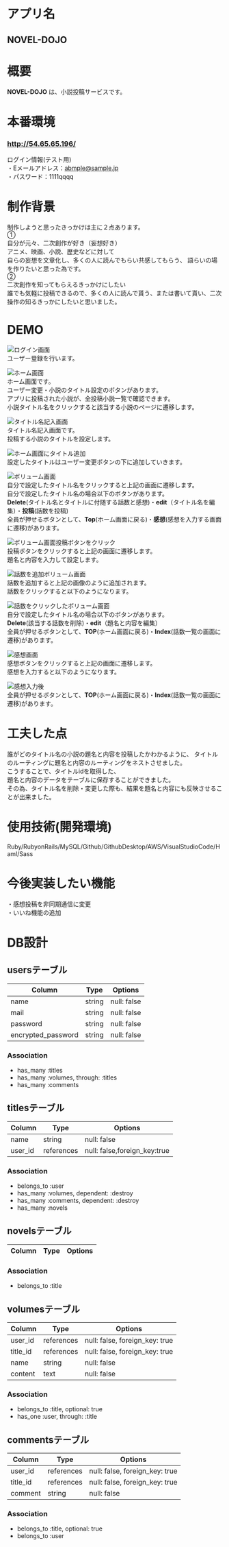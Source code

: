 # アプリ名  
## NOVEL-DOJO  

# 概要  
**NOVEL-DOJO** は、小説投稿サービスです。  

# 本番環境  
### **http://54.65.65.196/**  

ログイン情報(テスト用)  
  ・Eメールアドレス：abmple@sample.jp  
  ・パスワード：1111qqqq  

# 制作背景  
制作しようと思ったきっかけは主に２点あります。  
①  
自分が元々、二次創作が好き（妄想好き）  
アニメ、映画、小説、歴史などに対して  
自らの妄想を文章化し、多くの人に読んでもらい共感してもらう、
語らいの場を作りたいと思った為です。  
②  
二次創作を知ってもらえるきっかけにしたい  
誰でも気軽に投稿できるので、多くの人に読んで貰う、または書いて貰い、二次操作の知るきっかにしたいと思いました。  

# DEMO  
![ログイン画面](https://i.gyazo.com/235b4b7a433a8dbd210f749c4f7a5977.png)  
ユーザー登録を行います。  

![ホーム画面](https://i.gyazo.com/b42495c8f52cb77f71bedf6e7e858d9d.png)  
ホーム画面です。  
ユーザー変更・小説のタイトル設定のボタンがあります。  
アプリに投稿された小説が、全投稿小説一覧で確認できます。  
小説タイトル名をクリックすると該当する小説のページに遷移します。  

![タイトル名記入画面](https://i.gyazo.com/dd5b09fcc5b5bbee2e3f8705edb9c272.png)  
タイトル名記入画面です。  
投稿する小説のタイトルを設定します。  

![ホーム画面にタイトル追加](https://i.gyazo.com/63efa52e2a7a71acdbd7a203af49bedd.png)  
設定したタイトルはユーザー変更ボタンの下に追加していきます。  

![ボリューム画面](https://i.gyazo.com/256ef802934a993a15d9a36e626cced4.png)  
自分で設定したタイトル名をクリックすると上記の画面に遷移します。  
自分で設定したタイトル名の場合以下のボタンがあります。  
**Delete**(タイトル名とタイトルに付随する話数と感想)・**edit**（タイトル名を編集）・**投稿**(話数を投稿)  
全員が押せるボタンとして、**Top**(ホーム画面に戻る)・**感想**(感想を入力する画面に遷移)があります。  
  
![ボリューム画面投稿ボタンをクリック](https://i.gyazo.com/2463da4f9d9956dccea01367a9204643.png)  
投稿ボタンをクリックすると上記の画面に遷移します。  
題名と内容を入力して設定します。  

![話数を追加ボリューム画面](https://i.gyazo.com/580fbe911d3335925106b82ade3453de.png)  
話数を追加すると上記の画像のように追加されます。  
話数をクリックすると以下のようになります。  
  
![話数をクリックしたボリューム画面](https://i.gyazo.com/8ca2e3d74f629872b75bd3fdf24f7380.png)  
自分で設定したタイトル名の場合以下のボタンがあります。  
**Delete**(該当する話数を削除)・**edit**（題名と内容を編集）  
全員が押せるボタンとして、**TOP**(ホーム画面に戻る)・**Index**(話数一覧の画面に遷移)があります。  

![感想画面](https://i.gyazo.com/8359508e3ea26dbebc191565a42538a5.png)  
感想ボタンをクリックすると上記の画面に遷移します。  
感想を入力すると以下のようになります。  

![感想入力後](https://i.gyazo.com/694376172ea64bfc2c171c1e56b14e71.png)  
全員が押せるボタンとして、**TOP**(ホーム画面に戻る)・**Index**(話数一覧の画面に遷移)があります。  

# 工夫した点  
誰がどのタイトル名の小説の題名と内容を投稿したかわかるように、
タイトルのルーティングに題名と内容のルーティングをネストさせました。  
こうすることで、タイトルidを取得した、  
題名と内容のデータをテーブルに保存することができました。  
その為、タイトル名を削除・変更した際も、結果を題名と内容にも反映させることが出来ました。  

# 使用技術(開発環境)  

Ruby/RubyonRails/MySQL/Github/GithubDesktop/AWS/VisualStudioCode/Haml/Sass  

# 今後実装したい機能  
・感想投稿を非同期通信に変更  
・いいね機能の追加  

# DB設計  
## usersテーブル
|Column|Type|Options|
|------|----|-------|
|name|string|null: false|
|mail|string|null: false|default: “”|
|password|string|null: false|default: “”|
|encrypted_password|string|null: false|default: “”|

### Association
- has_many :titles
- has_many :volumes, through: :titles
- has_many :comments


## titlesテーブル
|Column|Type|Options|
|------|----|-------|
|name|string|null: false|
|user_id|references|null: false,foreign_key:true|

### Association
- belongs_to :user
- has_many :volumes, dependent: :destroy
- has_many :comments, dependent: :destroy
- has_many :novels


## novelsテーブル
|Column|Type|Options|
|------|----|-------|

### Association
- belongs_to :title

## volumesテーブル
|Column|Type|Options|
|------|----|-------|
|user_id|references|null: false, foreign_key: true|
|title_id|references|null: false, foreign_key: true|
|name|string|null: false|
|content|text|null: false|

### Association
- belongs_to :title, optional: true
- has_one :user, through: :title


## commentsテーブル
|Column|Type|Options|
|------|----|-------|
|user_id|references|null: false, foreign_key: true|
|title_id|references|null: false, foreign_key: true|
|comment|string|null: false|

### Association
- belongs_to :title, optional: true
- belongs_to :user
